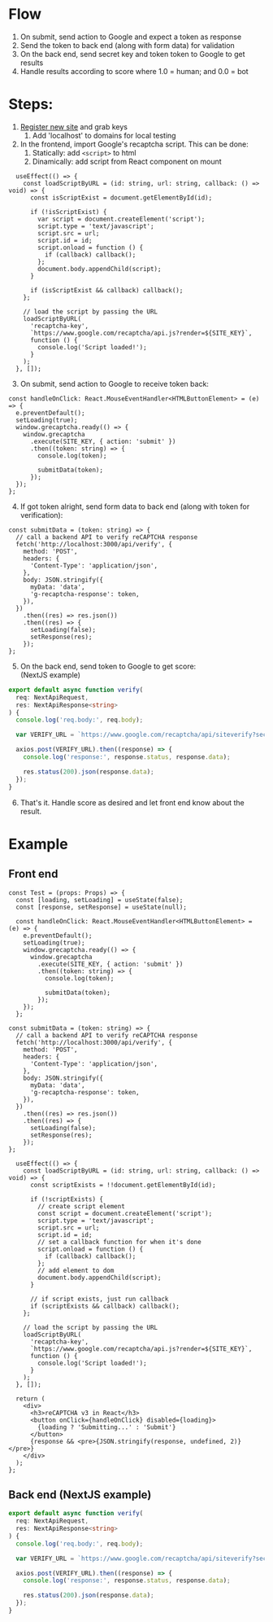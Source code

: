 # Flow

1. On submit, send action to Google and expect a token as response
2. Send the token to back end (along with form data) for validation
3. On the back end, send secret key and token token to Google to get results
4. Handle results according to score where 1.0 = human; and 0.0 = bot

# Steps:

1. [Register new site](https://www.google.com/recaptcha/admin/create) and grab keys
    1. Add 'localhost' to domains for local testing
2.  In the frontend, import Google's recaptcha script. This can be done:
    1. Statically: add `<script>` to html
    2. Dinamically: add script from React component on mount

```tsx
  useEffect(() => {
    const loadScriptByURL = (id: string, url: string, callback: () => void) => {
      const isScriptExist = document.getElementById(id);

      if (!isScriptExist) {
        var script = document.createElement('script');
        script.type = 'text/javascript';
        script.src = url;
        script.id = id;
        script.onload = function () {
          if (callback) callback();
        };
        document.body.appendChild(script);
      }

      if (isScriptExist && callback) callback();
    };

    // load the script by passing the URL
    loadScriptByURL(
      'recaptcha-key',
      `https://www.google.com/recaptcha/api.js?render=${SITE_KEY}`,
      function () {
        console.log('Script loaded!');
      }
    );
  }, []);
```

3. On submit, send action to Google to receive token back:
```tsx
const handleOnClick: React.MouseEventHandler<HTMLButtonElement> = (e) => {
  e.preventDefault();
  setLoading(true);
  window.grecaptcha.ready(() => {
    window.grecaptcha
      .execute(SITE_KEY, { action: 'submit' })
      .then((token: string) => {
        console.log(token);

        submitData(token);
      });
  });
};
```

4. If got token alright, send form data to back end (along with token for verification):
```tsx
const submitData = (token: string) => {
  // call a backend API to verify reCAPTCHA response
  fetch('http://localhost:3000/api/verify', {
    method: 'POST',
    headers: {
      'Content-Type': 'application/json',
    },
    body: JSON.stringify({
      myData: 'data',
      'g-recaptcha-response': token,
    }),
  })
    .then((res) => res.json())
    .then((res) => {
      setLoading(false);
      setResponse(res);
    });
};
```
5. On the back end, send token to Google to get score:  
(NextJS example)
```ts
export default async function verify(
  req: NextApiRequest,
  res: NextApiResponse<string>
) {
  console.log('req.body:', req.body);

  var VERIFY_URL = `https://www.google.com/recaptcha/api/siteverify?secret=${SECRET_KEY}&response=${req.body['g-recaptcha-response']}`;

  axios.post(VERIFY_URL).then((response) => {
    console.log('response:', response.status, response.data);

    res.status(200).json(response.data);
  });
}
```
6. That's it. Handle score as desired and let front end know about the result.

# Example

## Front end
```tsx
const Test = (props: Props) => {
  const [loading, setLoading] = useState(false);
  const [response, setResponse] = useState(null);

  const handleOnClick: React.MouseEventHandler<HTMLButtonElement> = (e) => {
    e.preventDefault();
    setLoading(true);
    window.grecaptcha.ready(() => {
      window.grecaptcha
        .execute(SITE_KEY, { action: 'submit' })
        .then((token: string) => {
          console.log(token);

          submitData(token);
        });
    });
  };

const submitData = (token: string) => {
  // call a backend API to verify reCAPTCHA response
  fetch('http://localhost:3000/api/verify', {
    method: 'POST',
    headers: {
      'Content-Type': 'application/json',
    },
    body: JSON.stringify({
      myData: 'data',
      'g-recaptcha-response': token,
    }),
  })
    .then((res) => res.json())
    .then((res) => {
      setLoading(false);
      setResponse(res);
    });
};

  useEffect(() => {
    const loadScriptByURL = (id: string, url: string, callback: () => void) => {
      const scriptExists = !!document.getElementById(id);

      if (!scriptExists) {
        // create script element
        const script = document.createElement('script');
        script.type = 'text/javascript';
        script.src = url;
        script.id = id;
        // set a callback function for when it's done
        script.onload = function () {
          if (callback) callback();
        };
        // add element to dom
        document.body.appendChild(script);
      }

      // if script exists, just run callback
      if (scriptExists && callback) callback();
    };

    // load the script by passing the URL
    loadScriptByURL(
      'recaptcha-key',
      `https://www.google.com/recaptcha/api.js?render=${SITE_KEY}`,
      function () {
        console.log('Script loaded!');
      }
    );
  }, []);

  return (
    <div>
      <h3>reCAPTCHA v3 in React</h3>
      <button onClick={handleOnClick} disabled={loading}>
        {loading ? 'Submitting...' : 'Submit'}
      </button>
      {response && <pre>{JSON.stringify(response, undefined, 2)}</pre>}
    </div>
  );
};
```

## Back end (NextJS example)
```ts
export default async function verify(
  req: NextApiRequest,
  res: NextApiResponse<string>
) {
  console.log('req.body:', req.body);

  var VERIFY_URL = `https://www.google.com/recaptcha/api/siteverify?secret=${SECRET_KEY}&response=${req.body['g-recaptcha-response']}`;

  axios.post(VERIFY_URL).then((response) => {
    console.log('response:', response.status, response.data);

    res.status(200).json(response.data);
  });
}

